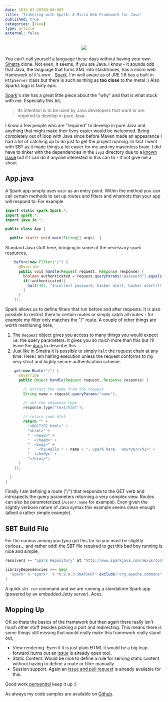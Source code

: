 ```yaml
---
date: 2012-03-20T00:00:00Z
title: 'Tinkering with Spark: A Micro Web Framework for Java'
published: true
categories: [Java]
type: article
external: false
---
```

<div style="text-align:center;margin-bottom:20px;">
<img src="/images/blog/spark_logo_blue.png" style="border:none; box-shadow:none; -webkit-box-shadow:none;" />
</div>

You can't call yourself a language these days without having your own [Sinatra](http://sinatrarb.com) clone.  Not even, it seems, if you are Java.  I know - it sounds odd that Java, the language that turns XML into stacktraces, has a micro web framework of it's own - [Spark](http://sparkjava.com).  I'm well aware as of JRE 1.6 has a built in `HttpServer` class but there is such as thing as __too close__ to the metal :)  Also Sparks logo is fairly epic.

[Spark](http://sparkjava.com)'s site has a great little piece about the "why" and that is what stuck with me.  Especially this bit,

> Its intention is to be used by Java developers that want or are required to develop in pure Java. 

I know a few people who are "required" to develop in pure Java and anything that might make their lives easier would be welcomed.  Being completely out of loop with Java since before Maven made an appearance I had a lot of catching up to do just to get the project running.  In fact I went with SBT as it made things a lot easier for me and my mavenless brain.  I did have to tinker with the dependencies in the `ivy2` directory due to a [known issue](https://github.com/perwendel/spark/pull/15) but if I can do it anyone interested in this can to - if not give me a shout.

## App.java

A Spark app simply uses `main` as an entry point.  Within the method you can call certain methods to set up routes and filters and whatnots that your app will respond to.  For example

```java 
import static spark.Spark.*;
import spark.*;
import java.io.*;

public class App {

  public static void main(String[] args)  {

```

Standard Java stuff here, bringing in some of the necessary `spark` resources,

```java 
    before(new Filter("/") {
      @Override
      public void handle(Request request, Response response) {
        boolean authenticated = request.queryParams("password").equals("secret");
        if(!authenticated){
          halt(403, "Incorrect password, hacker alert, hacker alert!!!!");
        }
      }
    });
```

Spark allows us to define filters that run before and after requests.  It is also possbile to restrict them to certain routes or simply catch all routes - for example my filter only matches the "/" route.  A couple of other things are worth mentioning here,

1. The `Request` object gives you access to many things you would expect i.e. the query parameters.  It gives you so much more than this but I'll leave the [docs](http://www.sparkjava.com/readme.html#title2) to describe this.
2. Just like in Sinatra it is possible to simply `halt` the request chain at any time.  Here I am halting execution unless the request conforms to my very strict and highly secure authentication scheme.

```java 
    get(new Route("/") {
      @Override
      public Object handle(Request request, Response response) {

        // extract the name from the request
        String name = request.queryParams("name");

        // set the response type
        response.type("text/html");

        // return some html
        return "" +
          "<DOCTYPE html>" +
          "<html>" +
          "  <head>" +
          "  </head>" +
          "  <body>" +
          "    <h1>Hello " + name + ", Spark here.  Howrya?</h1>" +
          "  </body>" +
          "</html>";
      }
    });

  }
}
```

Finally I am defining a route ("/") that responds to the GET verb and introspects the query parameters returning a very complex view.  Routes can also be parameterized (`/user/:name` for example). Even given the slightly verbose nature of Java syntax this example seems clean enough (albeit a rather simple example).

## SBT Build File

For the curious among you (you got this far so you must be slightly curious... and rather odd) the SBT file required to get this bad boy running is nice and simple,

```scala 
resolvers += "Spark Repository" at "http://www.sparkjava.com/nexus/content/repositories/spark/"

libraryDependencies ++= Seq(
  "spark" % "spark"  % "0.9.9.3-SNAPSHOT" exclude("org.apache.commons", "commons-io")
)
```

A quick `sbt run` command and we are running a standalone Spark app (powered by an embedded Jetty server).  Aces.

## Mopping Up

OK so thats the basics of the framework but then again there really isn't much other stuff besides picking a port and redirecting.  This means there is some things still missing that would really make this framework really stand out,

- View rendering.  Even if it is just plain HTML it would be a big leap forward (turns out an [issue](https://github.com/perwendel/spark/issues/1) is already open too).  
- Static Content.  Would be nice to define a rule for serving static content without having to define a route or filter manually
- Session support.  Again an [issue and pull request](https://github.com/perwendel/spark/pull/12) is already available for this.

Good work [perwendel](https://github.com/perwendel/) keep it up :)

As always my code samples are available on [Github](https://github.com/kouphax/spark-tinkering).
